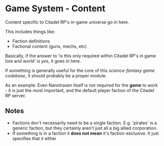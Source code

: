 # Game System - Content

Content specific to Citadel RP's in-game universe go in here.

This includes things like:
- Faction definitions
- Factional content (guns, mechs, etc)

Basically, if the answer to 'is this only required within Citadel RP's in game lore and world' is *yes*, it goes in here.

If something is generally useful for the core of this *science-fantasy game codebase*, it should probably be a proper module.

As an example: Even Nanotrasen itself is not required for the **game** to work - it is just the most important, and the default player faction of the Citadel RP server.

## Notes

- Factions don't necessarily need to be a single faction. E.g. 'pirates' is a generic faction, but they certainly aren't just all a big allied corporation.
- If something is in a faction it **does not mean** it's faction-exclusive. It just specifies that it either 
